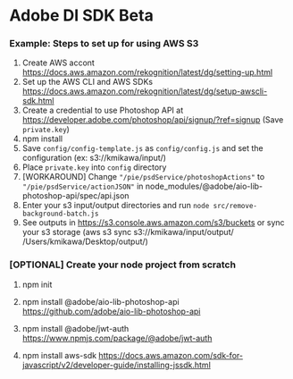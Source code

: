 # Adobe DI SDK Beta

### Example: Steps to set up for using AWS S3

1. Create AWS accont https://docs.aws.amazon.com/rekognition/latest/dg/setting-up.html
1. Set up the AWS CLI and AWS SDKs https://docs.aws.amazon.com/rekognition/latest/dg/setup-awscli-sdk.html
1. Create a credential to use Photoshop API at https://developer.adobe.com/photoshop/api/signup/?ref=signup (Save `private.key`)
1. npm install
1. Save `config/config-template.js` as `config/config.js` and set the configuration (ex: s3://kmikawa/input/)
1. Place `private.key` into `config` directory
1. [WORKAROUND] Change `"/pie/psdService/photoshopActions"` to `"/pie/psdService/actionJSON"` in node_modules/@adobe/aio-lib-photoshop-api/spec/api.json
1. Enter your s3 input/output directories and run `node src/remove-background-batch.js`
1. See outputs in https://s3.console.aws.amazon.com/s3/buckets or sync your s3 storage (aws s3 sync s3://kmikawa/input/output/ /Users/kmikawa/Desktop/output/)


### [OPTIONAL] Create your node project from scratch

1. npm init

1. npm install @adobe/aio-lib-photoshop-api
https://github.com/adobe/aio-lib-photoshop-api

1. npm install @adobe/jwt-auth
https://www.npmjs.com/package/@adobe/jwt-auth

1. npm install aws-sdk
https://docs.aws.amazon.com/sdk-for-javascript/v2/developer-guide/installing-jssdk.html
